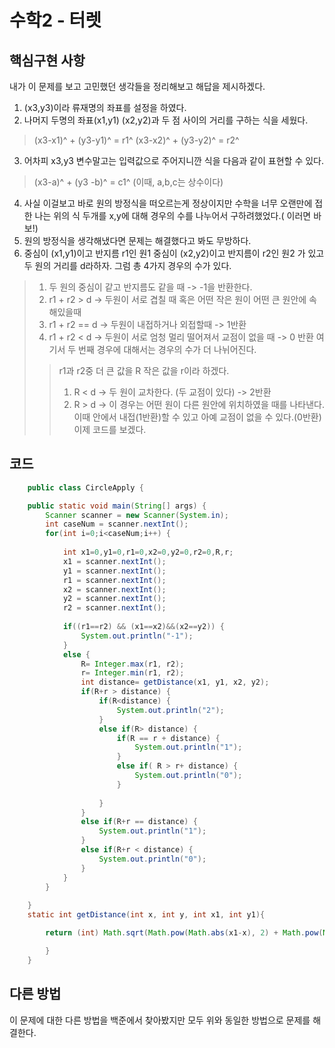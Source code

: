 수학2 - 터렛
==========================================

## 핵심구현 사항
내가 이 문제를 보고 고민했던 생각들을 정리해보고 해답을 제시하겠다.
1.  (x3,y3)이라 류재명의 좌표를 설정을 하였다.
2.  나머지 두명의 좌표(x1,y1) (x2,y2)과 두 점 사이의 거리를 구하는 식을 세웠다.
> (x3-x1)^ + (y3-y1)^ = r1^
> (x3-x2)^ + (y3-y2)^ = r2^
3.  어차피 x3,y3 변수말고는 입력값으로 주어지니깐 식을 다음과 같이 표현할 수 있다.
> (x3-a)^ + (y3 -b)^ = c1^ (이때, a,b,c는 상수이다)
4. 사실 이걸보고 바로 원의 방정식을 떠오르는게 정상이지만 수학을 너무 오랜만에 접한 나는 위의 식 두개를 x,y에 대해 경우의 수를 나누어서 구하려했었다.( 이러면 바보!)
5. 원의 방정식을 생각해냈다면 문제는 해결했다고 봐도 무방하다. 
6. 중심이 (x1,y1)이고 반지름 r1인 원1 중심이 (x2,y2)이고 반지름이 r2인 원2 가 있고 두 원의 거리를 d라하자. 그럼 총 4가지 경우의 수가 있다. 
> 1. 두 원의 중심이 같고 반지름도 같을 때 -> -1을 반환한다.
> 2. r1 + r2 > d -> 두원이 서로 겹칠 때 혹은 어떤 작은 원이 어떤 큰 원안에 속해있을때  
> 3. r1 + r2 == d  -> 두원이 내접하거나 외접할때 -> 1반환
> 4. r1 + r2 < d -> 두원이 서로 엄청 멀리 떨어져서 교점이 없을 때 -> 0 반환
> 여기서 두 번째 경우에 대해서는 경우의 수가 더 나뉘어진다.
> > r1과 r2중 더 큰 값을 R 작은 값을 r이라 하겠다. 
> > 1. R < d ->  두 원이 교차한다. (두 교점이 있다) -> 2반환
> > 2. R > d ->  이 경우는 어떤 원이 다른 원안에 위치하였을 때를 나타낸다. 이때 안에서 내접(1반환)할 수 있고 아예 교점이 없을 수 있다.(0반환)
> 이제 코드를 보겠다.


## 코드

```java
	public class CircleApply {

	public static void main(String[] args) {
		Scanner scanner = new Scanner(System.in);
		int caseNum = scanner.nextInt();
		for(int i=0;i<caseNum;i++) {
			
			int x1=0,y1=0,r1=0,x2=0,y2=0,r2=0,R,r;
			x1 = scanner.nextInt();
			y1 = scanner.nextInt();
			r1 = scanner.nextInt();
			x2 = scanner.nextInt();
			y2 = scanner.nextInt();
			r2 = scanner.nextInt();
			
			if((r1==r2) && (x1==x2)&&(x2==y2)) {
				System.out.println("-1");
			}
			else {
				R= Integer.max(r1, r2);
				r= Integer.min(r1, r2);
				int distance= getDistance(x1, y1, x2, y2);
				if(R+r > distance) {
					if(R<distance) {
						System.out.println("2");
					}
					else if(R> distance) {
						if(R == r + distance) {
							System.out.println("1");
						}
						else if( R > r+ distance) {
							System.out.println("0");
						}
					
					}
				}
				else if(R+r == distance) {
					System.out.println("1");
				}
				else if(R+r < distance) {
					System.out.println("0");
				}
			}
		}
		
	}	
	static int getDistance(int x, int y, int x1, int y1){

		return (int) Math.sqrt(Math.pow(Math.abs(x1-x), 2) + Math.pow(Math.abs(y1-y), 2));

		}
	}
```

## 다른 방법
이 문제에 대한 다른 방법을 백준에서 찾아봤지만 모두 위와 동일한 방법으로 문제를 해결한다.
